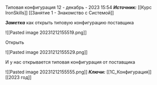 
Типовая конфигурация
 12 - декабрь - 2023  15:54 
***Источник:***  [[Курс IronSkills]] [[Занятие 1 - Знакомство с Системой]]

***Заметка*** 
как открыть типовую конфигурацию поставщика

![[Pasted image 20231212155519.png]]

Открыть

![[Pasted image 20231212155529.png]]

И у нас открывается типовая конфигурация от поставщика

![[Pasted image 20231212155555.png]]
***Ключи:*** [[1С_Конфигурация]] [[2023 год]]